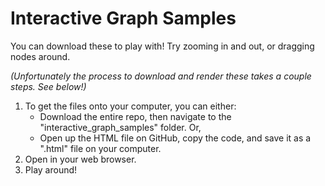 # Interactive Graph Samples

You can download these to play with! Try zooming in and out, or dragging nodes around.

_(Unfortunately the process to download and render these takes a couple steps. See below!)_

1. To get the files onto your computer, you can either:
    * Download the entire repo, then navigate to the "interactive_graph_samples" folder. Or,
    * Open up the HTML file on GitHub, copy the code, and save it as a ".html" file on your computer.
2. Open in your web browser.
3. Play around!
